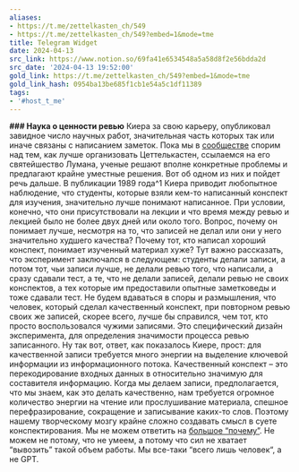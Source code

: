 ```yaml
---
aliases:
- https://t.me/zettelkasten_ch/549
- https://t.me/zettelkasten_ch/549?embed=1&mode=tme
title: Telegram Widget
date: 2024-04-13
src_link: https://www.notion.so/69fa41e6534548a5a58d8f2e56bdda2d
src_date: '2024-04-13 19:52:00'
gold_link: https://t.me/zettelkasten_ch/549?embed=1&mode=tme
gold_link_hash: 0954ba13be685f1cb1e54a5c1df11389
tags:
- '#host_t_me'
---
```


**### Наука о ценности ревью**
Киера за свою карьеру, опубликовал завидное число научных работ, значительная часть которых так или иначе связаны с написанием заметок. Пока мы в
[сообществе](https://t.me/Zettelkasten_ru) спорим над тем, как лучше организовать Цеттелькастен, ссылаемся на его святейшество Лумана, ученые решают вполне конкретные проблемы и предлагают крайне уместные решения. Вот об одном из них и пойдет речь дальше.
В публикации 1989 года^1 Киера приводит любопытное наблюдение, что студенты, которые взяли кем-то написанный конспект для изучения, значительно лучше понимают написанное. При условии, конечно, что они присутствовали на лекции и что время между ревью и лекцией было не более двух дней или около того. Вопрос, почему он понимает лучше, несмотря на то, что записей не делал или они у него значительно худшего качества? Почему тот, кто написал хороший конспект, понимает изученный материал хуже?
Тут важно рассказать, что эксперимент заключался в следующем: студенты делали записи, а потом тот, чьи записи лучше, не делали ревью того, что написали, а сразу сдавали тест, а те, что не делали записей, делали ревью не своих конспектов, а тех которые им предоставили опытные заметковеды и тоже сдавали тест. Не будем вдаваться в споры и размышления, что человек, который сделал качественный конспект, при повторном ревью своих же записей, скорее всего, лучше бы справился, чем тот, кто просто воспользовался чужими записями. Это специфический дизайн эксперимента, для определения значимости процесса ревью записанного.
Ну так вот, ответ, как показалось Киере, прост: для качественной записи требуется много энергии на выделение ключевой информации из информационного потока. Качественный конспект – это перекодирование входных данных в относительно значимую для составителя информацию. Когда мы делаем записи, предполагается, что мы знаем, как это делать качественно, нам требуется огромное количество энергии на чтение или прослушивание материала, спешное перефразирование, сокращение и записывание каких-то слов. Поэтому нашему творческому мозгу крайне сложно создавать смысл в суете конспектирования. Мы не можем ответить на
[большое “почему”](https://zttl.space/t/chem-ya-upravlyayu-kogda-upravlyayu-znaniyami/563). Не можем не потому, что не умеем, а потому что сил не хватает “вывозить” такой объем работы. Мы все-таки “всего лишь человек“, а не GPT.